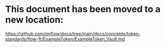 # This document has been moved to a new location:

https://github.com/onflow/docs/tree/main/docs/concepts/token-standards/flow-ft/ExampleToken/ExampleToken_Vault.md
